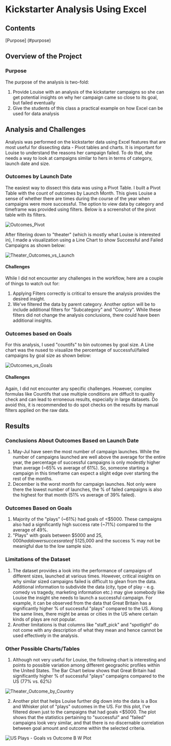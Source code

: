 # Kickstarter Analysis Using Excel

## Contents
[Purpose] (#purpose)


## Overview of the Project
### Purpose
The purpose of the analysis is two-fold:
1. Provide Louise with an analysis of the kickstarter campaigns so she can get potential insights on why her campaign came so close to its goal, but failed eventually
2. Give the students of this class a practical example on how Excel can be used for data analysis
## Analysis and Challenges
Analysis was performed on the kickstarter data using Excel features that are most useful for dissecting data - Pivot tables and charts. It is important for Louise to understand the reasons her campaign failed. To do that, she needs a way to look at campaigns similar to hers in terms of category, launch date and size.
### Outcomes by Launch Date
The easiest way to dissect this data was using a Pivot Table. I built a Pivot Table with the count of outcomes by Launch Month. This gives Louise a sense of whether there are  times during the course of the year when campaigns were more successful. The option to view data by category and timeframe was provided using filters. Below is a screenshot of the pivot table with its filters.

![Outcomes_Pivot](https://user-images.githubusercontent.com/81054290/115276323-80581a80-a108-11eb-9edf-f1def1dbc674.PNG)

After filtering down to "theater" (which is mostly what Louise is interested in), I made a visualization using a Line Chart to show Successful and Failed Campaigns as shown below: 

![Theater_Outcomes_vs_Launch](https://user-images.githubusercontent.com/81054290/115276633-df1d9400-a108-11eb-8621-87a546df4471.png)

#### Challenges
While I did not encounter any challenges in the workflow, here are a couple of things to watch out for:
1. Applying Filters correctly is critical to ensure the analysis provides the desired insight. 
2. We've filtered the data by parent category. Another option will be to include additional filters for "Subcategory" and "Country". While these filters did not change the analysis conclusions, there could have been additional insights.

### Outcomes based on Goals
For this analysis, I used "countifs" to bin outcomes by goal size. A Line chart was the nused to visualize the percentage of successful/failed campaigns by goal size as shown below:

![Outcomes_vs_Goals](https://user-images.githubusercontent.com/81054290/115279133-ec884d80-a10b-11eb-9877-c16344964fcc.png)

#### Challenges
Again, I did not encounter any specific challenges. However, complex formulas like Countifs that use multiple conditions are diffuclt to quality check and can lead to erroneous results, especially in large datasets. Do avoid this, it is recommended to do spot checks on the results by manual filters applied on the raw data.

## Results
### Conclusions About Outcomes Based on Launch Date
1. May-Jul have seen the most number of campaign launches. While the number of campaigns launched are well above the average for the entire year, the percentage of successful campaigns is only modestly higher than average (~65% vs average of 61%). So, someone starting a campaign in this timeframe can expect a slight edge over starting the rest of the months.
2. December is the worst month for campaign launches. Not only were there the lowest number of launches, the % of failed campaigns is also the highest for that month (51% vs average of 39% failed). 
### Outcomes Based on Goals
1. Majority of the "plays" (~61%) had goals of <$5000. These campaigns also had a significantly high success rate (~71%) compared to the average of 49%. 
2. "Plays" with goals between $5000 and $25,000 had a lower success rate of ~51%. Very few campaigns had goals >$25,000 and the success % may not be meanigful due to the low sample size.
### Limitations of the Dataset
1. The dataset provides a look into the performance of campaigns of different sizes, launched at various times. However, critical insights on why similar sized campaigns failed is difficult to glean from the data. Additional information to subdivide the data (city, type of play - e.g. comedy vs tragedy, marketing information etc.) may give somebody like Louise the insight she needs to launch a successful campaign. For example, it can be observed from the data that Great Britain has a significantly higher % of successful "plays" compared to the US. Along the same lines, there might be areas or cities in the US where certain kinds of plays are not popular.
2. Another limitations is that columns like "staff_pick" and "spotlight" do not come with any description of what they mean and hence cannot be used effectively in the analysis.

### Other Possible Charts/Tables
1. Although not very useful for Louise, the following chart is interesting and points to possible variation among different geograohic profiles within the United States. The Bar Chart below shows that Great Britain had significantly higher % of successful "plays" campaigns compared to the US (77% vs. 62%)

![Theater_Outcome_by_Country](https://user-images.githubusercontent.com/81054290/115305003-451b1300-a12b-11eb-8db0-8dbedb0b9182.png)

2. Another plot that helps Louise further dig down into the data is a Box and Whisker plot of "plays" outcomes in the US. For this plot, I've filtered down just to the campaigns that had goals <$5000. The plot shows that the statistics pertaining to "successful" and "failed" campaigns look very similar, and that there is no discernable correlation between goal amount and outcome within the selected criteria.

![US Plays - Goals vs Outcome B W Plot](https://user-images.githubusercontent.com/81054290/115427001-aa701200-a1c6-11eb-9296-183da8f72a9f.png)



